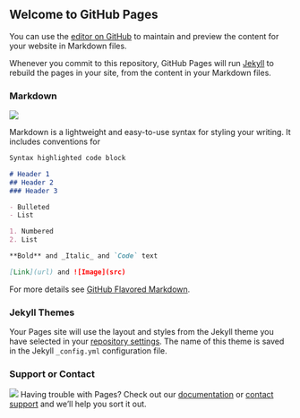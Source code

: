 ## Welcome to GitHub Pages

You can use the [editor on GitHub](https://github.com/nicolas-chan/nicolas-chan.github.io/edit/main/index.md) to maintain and preview the content for your website in Markdown files.

Whenever you commit to this repository, GitHub Pages will run [Jekyll](https://jekyllrb.com/) to rebuild the pages in your site, from the content in your Markdown files.

### Markdown
![](https://github.com/nicolas-chan/nicolas-chan.github.io/blob/main/0883500a0e5f45d8852c1d8430e55464.jpeg?raw=true)

Markdown is a lightweight and easy-to-use syntax for styling your writing. It includes conventions for

```markdown
Syntax highlighted code block

# Header 1
## Header 2
### Header 3

- Bulleted
- List

1. Numbered
2. List

**Bold** and _Italic_ and `Code` text

[Link](url) and ![Image](src)
```

For more details see [GitHub Flavored Markdown](https://guides.github.com/features/mastering-markdown/).

### Jekyll Themes

Your Pages site will use the layout and styles from the Jekyll theme you have selected in your [repository settings](https://github.com/nicolas-chan/nicolas-chan.github.io/settings). The name of this theme is saved in the Jekyll `_config.yml` configuration file.

### Support or Contact
![](https://github.com/nicolas-chan/nicolas-chan.github.io/blob/main/3-1ZRQ00K5320.jpg?raw=true)
Having trouble with Pages? Check out our [documentation](https://docs.github.com/categories/github-pages-basics/) or [contact support](https://github.com/contact) and we’ll help you sort it out.
